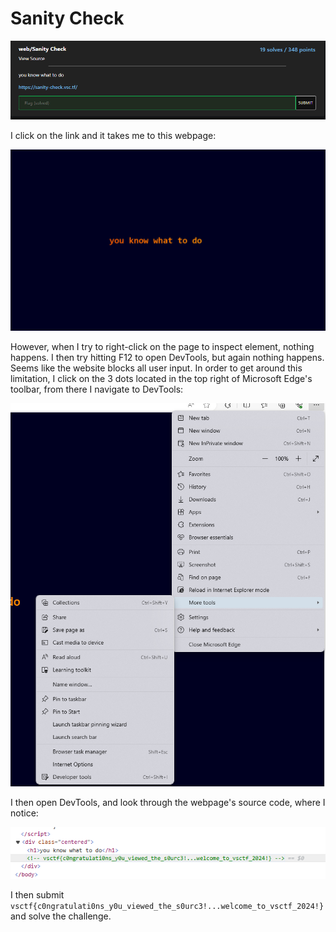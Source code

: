# Sanity Check
![](../images/sanity-check-part-1.png)

I click on the link and it takes me to this webpage:

![](../images/sanity-check-part-2.png)

However, when I try to right-click on the page to inspect element, nothing happens. I then try hitting F12 to open DevTools, but again nothing happens. Seems like the website blocks all user input. In order to get around this limitation, I click on the 3 dots located in the top right of Microsoft Edge's toolbar, from there I navigate to DevTools:

![](../images/sanity-check-part-3.png)

I then open DevTools, and look through the webpage's source code, where I notice:

![](../images/sanity-check-part-4.png)

I then submit `vsctf{c0ngratulati0ns_y0u_viewed_the_s0urc3!...welcome_to_vsctf_2024!}` and solve the challenge.
